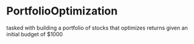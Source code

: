 # PortfolioOptimization
tasked with building a portfolio of stocks that optimizes returns given an initial budget of $1000
